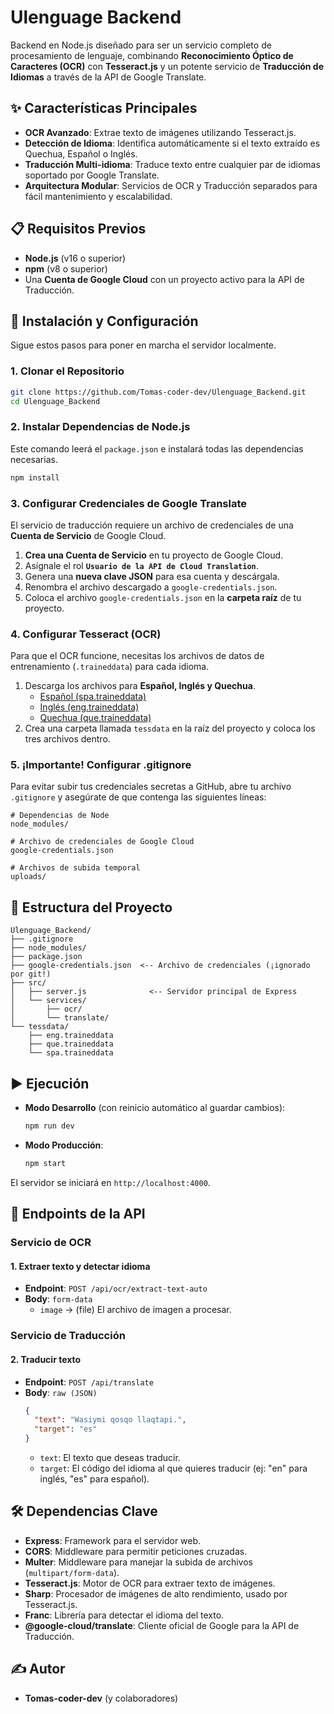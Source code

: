 # Ulenguage Backend

Backend en Node.js diseñado para ser un servicio completo de procesamiento de lenguaje, combinando **Reconocimiento Óptico de Caracteres (OCR)** con **Tesseract.js** y un potente servicio de **Traducción de Idiomas** a través de la API de Google Translate.

## ✨ Características Principales

-   **OCR Avanzado**: Extrae texto de imágenes utilizando Tesseract.js.
-   **Detección de Idioma**: Identifica automáticamente si el texto extraído es Quechua, Español o Inglés.
-   **Traducción Multi-idioma**: Traduce texto entre cualquier par de idiomas soportado por Google Translate.
-   **Arquitectura Modular**: Servicios de OCR y Traducción separados para fácil mantenimiento y escalabilidad.

## 📋 Requisitos Previos

-   **Node.js** (v16 o superior)
-   **npm** (v8 o superior)
-   Una **Cuenta de Google Cloud** con un proyecto activo para la API de Traducción.

## 🚀 Instalación y Configuración

Sigue estos pasos para poner en marcha el servidor localmente.

### 1. Clonar el Repositorio
```bash
git clone https://github.com/Tomas-coder-dev/Ulenguage_Backend.git
cd Ulenguage_Backend
```

### 2. Instalar Dependencias de Node.js
Este comando leerá el `package.json` e instalará todas las dependencias necesarias.
```bash
npm install
```

### 3. Configurar Credenciales de Google Translate
El servicio de traducción requiere un archivo de credenciales de una **Cuenta de Servicio** de Google Cloud.

1.  **Crea una Cuenta de Servicio** en tu proyecto de Google Cloud.
2.  Asígnale el rol **`Usuario de la API de Cloud Translation`**.
3.  Genera una **nueva clave JSON** para esa cuenta y descárgala.
4.  Renombra el archivo descargado a `google-credentials.json`.
5.  Coloca el archivo `google-credentials.json` en la **carpeta raíz** de tu proyecto.

### 4. Configurar Tesseract (OCR)
Para que el OCR funcione, necesitas los archivos de datos de entrenamiento (`.traineddata`) para cada idioma.

1.  Descarga los archivos para **Español, Inglés y Quechua**.
    -   [Español (spa.traineddata)](https://github.com/tesseract-ocr/tessdata_fast/raw/main/spa.traineddata)
    -   [Inglés (eng.traineddata)](https://github.com/tesseract-ocr/tessdata_fast/raw/main/eng.traineddata)
    -   [Quechua (que.traineddata)](https://github.com/tesseract-ocr/tessdata_fast/raw/main/que.traineddata)
2.  Crea una carpeta llamada `tessdata` en la raíz del proyecto y coloca los tres archivos dentro.

### 5. ¡Importante! Configurar .gitignore
Para evitar subir tus credenciales secretas a GitHub, abre tu archivo `.gitignore` y asegúrate de que contenga las siguientes líneas:
```
# Dependencias de Node
node_modules/

# Archivo de credenciales de Google Cloud
google-credentials.json

# Archivos de subida temporal
uploads/
```

## 📂 Estructura del Proyecto
```
Ulenguage_Backend/
├── .gitignore
├── node_modules/
├── package.json
├── google-credentials.json  <-- Archivo de credenciales (¡ignorado por git!)
├── src/
│   ├── server.js              <-- Servidor principal de Express
│   └── services/
│       ├── ocr/
│       └── translate/
└── tessdata/
    ├── eng.traineddata
    ├── que.traineddata
    └── spa.traineddata
```

## ▶️ Ejecución

-   **Modo Desarrollo** (con reinicio automático al guardar cambios):
    ```bash
    npm run dev
    ```

-   **Modo Producción**:
    ```bash
    npm start
    ```
El servidor se iniciará en `http://localhost:4000`.

## 📡 Endpoints de la API

### Servicio de OCR

#### 1. Extraer texto y detectar idioma
- **Endpoint**: `POST /api/ocr/extract-text-auto`
- **Body**: `form-data`
  - `image` → (file) El archivo de imagen a procesar.

### Servicio de Traducción

#### 2. Traducir texto
- **Endpoint**: `POST /api/translate`
- **Body**: `raw (JSON)`
  ```json
  {
    "text": "Wasiymi qosqo llaqtapi.",
    "target": "es"
  }
  ```
  - `text`: El texto que deseas traducir.
  - `target`: El código del idioma al que quieres traducir (ej: "en" para inglés, "es" para español).

## 🛠️ Dependencias Clave

-   **Express**: Framework para el servidor web.
-   **CORS**: Middleware para permitir peticiones cruzadas.
-   **Multer**: Middleware para manejar la subida de archivos (`multipart/form-data`).
-   **Tesseract.js**: Motor de OCR para extraer texto de imágenes.
-   **Sharp**: Procesador de imágenes de alto rendimiento, usado por Tesseract.js.
-   **Franc**: Librería para detectar el idioma del texto.
-   **@google-cloud/translate**: Cliente oficial de Google para la API de Traducción.

## ✍️ Autor

-   **Tomas-coder-dev** (y colaboradores)